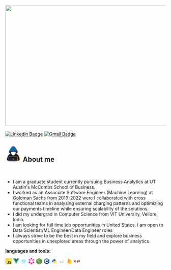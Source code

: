 <!-- [<img align="right" src="https://github.com/NittalaAditya/NittalaAditya/blob/main/introduction.gif" width="300" height="auto"  title="👋 Hi there! I'm Nittala Venkata Sai Aditya|https://nittalaaditya.github.io/)"/>](https://nittalaaditya.github.io/) -->
<p  align="center"><img height="380" width="1000" src = "https://github.com/NittalaAditya/NittalaAditya/blob/main/adi-intro.gif"></p>

[![Linkedin Badge](https://img.shields.io/badge/-nittalaaditya-blue?style=flat-square&logo=Linkedin&logoColor=white&link=https://https://www.linkedin.com/in/nittala-venkata-sai-aditya/)](https://www.linkedin.com/in/nittala-venkata-sai-aditya/)
[![Gmail Badge](https://img.shields.io/badge/-nittala.aditya@utexas.edu-c14438?style=flat-square&logo=Gmail&logoColor=white&link=mailto:nittala.aditya@utexas.edu)](mailto:nittala.aditya@utexas.edu)

## <picture><img src = "https://github.com/0xAbdulKhalid/0xAbdulKhalid/raw/main/assets/mdImages/about_me.gif" width = 50px></picture> **About me**
<br />

- I am a graduate student currently pursuing Business Analytics at UT Austin's McCombs School of Business.
- I worked as an Associate Software Engineer (Machine Learning) at Goldman Sachs from 2019-2022 were I collaborated with cross functional teams in analysing external charging patterns and optimizing our payments timeline while ensuring scalability of the solutions.
- I did my undergrad in Computer Science from VIT University, Vellore, India.
- I am looking for full time job opportunities in  United States. I am open to Data Scientist/ML Engineer/Data Engineer roles
- I always strive to be the best in my field and explore business opportunities in unexplored areas through the power of analytics



**languages and tools:**  

<code><img height="20" src="https://raw.githubusercontent.com/github/explore/80688e429a7d4ef2fca1e82350fe8e3517d3494d/topics/javascript/javascript.png"></code>
<code><img height="20" src="https://raw.githubusercontent.com/github/explore/80688e429a7d4ef2fca1e82350fe8e3517d3494d/topics/vue/vue.png"></code>
<code><img height="20" src="https://raw.githubusercontent.com/github/explore/80688e429a7d4ef2fca1e82350fe8e3517d3494d/topics/react/react.png"></code>
<code><img height="20" src="https://raw.githubusercontent.com/github/explore/5c058a388828bb5fde0bcafd4bc867b5bb3f26f3/topics/graphql/graphql.png"></code>
<code><img height="20" src="https://raw.githubusercontent.com/github/explore/80688e429a7d4ef2fca1e82350fe8e3517d3494d/topics/nodejs/nodejs.png"></code>
<code><img height="20" src="https://raw.githubusercontent.com/github/explore/80688e429a7d4ef2fca1e82350fe8e3517d3494d/topics/cpp/cpp.png"></code>
<code><img height="20" src="https://raw.githubusercontent.com/github/explore/80688e429a7d4ef2fca1e82350fe8e3517d3494d/topics/python/python.png"></code>
<code><img height="20" src="https://raw.githubusercontent.com/github/explore/80688e429a7d4ef2fca1e82350fe8e3517d3494d/topics/mysql/mysql.png"></code>
<code><img height="20" src="https://raw.githubusercontent.com/github/explore/80688e429a7d4ef2fca1e82350fe8e3517d3494d/topics/firebase/firebase.png"></code>
<code><img height="20" src="https://raw.githubusercontent.com/github/explore/80688e429a7d4ef2fca1e82350fe8e3517d3494d/topics/git/git.png"></code>





